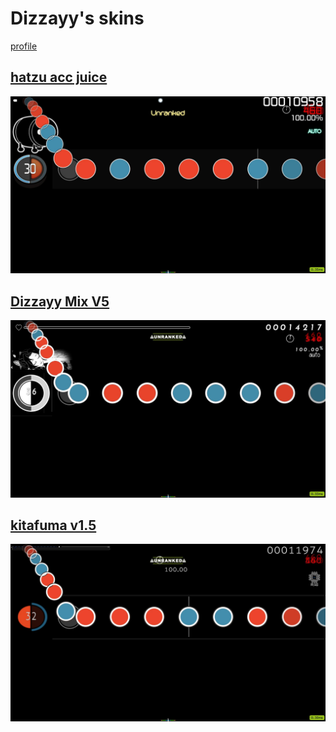 # Dizzayy's skins
[profile](https://osu.ppy.sh/users/12014683)

## [hatzu acc juice](https://github.com/shinovosibirsk/taiko-skinhub/raw/main/skins/hatzu%20acc%20juice.osk)
![](https://github.com/shinovosibirsk/taiko-skinhub/blob/main/screenshots/screenshot318.jpg)

## [Dizzayy Mix V5](https://github.com/shinovosibirsk/taiko-skinhub/raw/main/skins/Dizzayy%20Mix%20V5.osk)
![](https://github.com/shinovosibirsk/taiko-skinhub/blob/main/screenshots/screenshot312.jpg)

## [kitafuma v1.5](https://github.com/shinovosibirsk/taiko-skinhub/raw/main/skins/kitafuma%20skin%20v1.5%20(edit%20editon).osk)
![](https://github.com/shinovosibirsk/taiko-skinhub/blob/main/screenshots/screenshot319.jpg)
